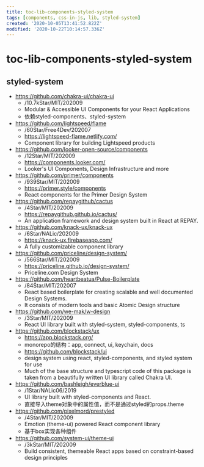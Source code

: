 ```yaml
---
title: toc-lib-components-styled-system
tags: [components, css-in-js, lib, styled-system]
created: '2020-10-05T13:41:52.822Z'
modified: '2020-10-22T10:14:57.336Z'
---
```


# toc-lib-components-styled-system

## styled-system

- https://github.com/chakra-ui/chakra-ui
  - /10.7kStar/MIT/202009
  - Modular & Accessible UI Components for your React Applications
  - 依赖styled-components、styled-system
- https://github.com/lightspeed/flame
  - /60Star/Free4Dev/202007
  - https://lightspeed-flame.netlify.com/
  - Component library for building Lightspeed products
- https://github.com/looker-open-source/components
  - /12Star/MIT/202009
  - https://components.looker.com/
  - Looker's UI Components, Design Infrastructure and more
- https://github.com/primer/components
  - /939Star/MIT/202009
  - https://primer.style/components
  - React components for the Primer Design System
- https://github.com/repaygithub/cactus
  - /4Star/MIT/202009
  - https://repaygithub.github.io/cactus/
  - An application framework and design system built in React at REPAY.
- https://github.com/knack-ux/knack-ux
  - /6Star/NALic/202009
  - https://knack-ux.firebaseapp.com/
  - A fully customizable component library
- https://github.com/priceline/design-system/
  - /566Star/MIT/202009
  - https://priceline.github.io/design-system/
  - Priceline.com Design System
- https://github.com/heartbeatua/Pulse-Boilerplate
  - /84Star/MIT/202007
  - React based boilerplate for creating scalable and well documented Design Systems. 
  - It consists of modern tools and basic Atomic Design structure
- https://github.com/we-mak/w-design
  - /3Star/MIT/202009
  - React UI library built with styled-system, styled-components, ts
- https://github.com/blockstack/ux
  - https://app.blockstack.org/
  - monorepo的结构：app, connect, ui, keychain, docs
  - https://github.com/blockstack/ui
  - design system using react, styled-components, and styled system for use
  - Much of the base structure and typescript code of this package is taken from a beautifully written UI library called Chakra UI.
- https://github.com/bashleigh/everblue-ui
  - /1Star/NALic06/2019
  - UI library built with styled-components and React.
  - 直接导入theme对象中的属性值，而不是通过styled的props.theme
- https://github.com/pixelmord/prestyled
  - /4Star/MIT/202009
  - Emotion (theme-ui) powered React component library
  - 基于box实现各种组件
- https://github.com/system-ui/theme-ui
  - /3kStar/MIT/202009
  - Build consistent, themeable React apps based on constraint-based design principles
